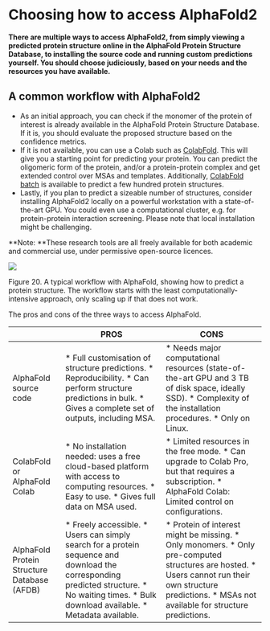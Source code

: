 # Choosing how to access AlphaFold2

**There are multiple ways to access AlphaFold2, from simply viewing a predicted protein structure online in the AlphaFold Protein Structure Database, to installing the source code and running custom predictions yourself. You should choose judiciously, based on your needs and the resources you have available.**

## **A common workflow with AlphaFold**2

* As an initial approach, you can check if the monomer of the protein of interest is already available in the AlphaFold Protein Structure Database. If it is, you should evaluate the proposed structure based on the confidence metrics.
* If it is not available, you can use a Colab such as [ColabFold](https://colab.research.google.com/github/sokrypton/ColabFold/blob/main/AlphaFold2.ipynb). This will give you a starting point for predicting your protein. You can predict the oligomeric form of the protein, and/or a protein-protein complex and get extended control over MSAs and templates. Additionally, [ColabFold batch](https://colab.research.google.com/github/sokrypton/ColabFold/blob/main/batch/AlphaFold2_batch.ipynb) is available to predict a few hundred protein structures.
* Lastly, if you plan to predict a sizeable number of structures, consider installing AlphaFold2 locally on a powerful workstation with a state-of-the-art GPU. You could even use a computational cluster, e.g. for protein-protein interaction screening. Please note that local installation might be challenging.

**Note: ​​**These research tools are all freely available for both academic and commercial use, under permissive open-source licences.

![](http://www.ebi.ac.uk/training/online/courses/alphafold/wp-content/uploads/sites/259/2024/02/Workflow.png)

Figure 20. A typical workflow with AlphaFold, showing how to predict a protein structure. The workflow starts with the least computationally-intensive approach, only scaling up if that does not work.

The pros and cons of the three ways to access AlphaFold.

|  | PROS | CONS |
| --- | --- | --- |
| AlphaFold source code | * Full customisation of structure predictions. * Reproducibility. * Can perform structure predictions in bulk. * Gives a complete set of outputs, including MSA. | * Needs major computational resources (state-of-the-art GPU and 3 TB of disk space, ideally SSD). * Complexity of the installation procedures. * Only on Linux. |
| ColabFold or AlphaFold Colab | * No installation needed: uses a free cloud-based platform with access to computing resources. * Easy to use. * Gives full data on MSA used. | * Limited resources in the free mode. * Can upgrade to Colab Pro, but that requires a subscription. * AlphaFold Colab: Limited control on configurations. |
| AlphaFold Protein Structure Database (AFDB) | * Freely accessible. * Users can simply search for a protein sequence and download the corresponding predicted structure. * No waiting times. * Bulk download available. * Metadata available. | * Protein of interest might be missing. * Only monomers. * Only pre-computed structures are hosted. * Users cannot run their own structure predictions. * MSAs not available for structure predictions. |